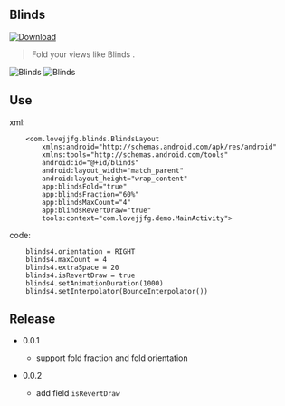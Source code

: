 ## Blinds

 [ ![Download](https://api.bintray.com/packages/lovejjfg/maven/Blinds/images/download.svg) ](https://bintray.com/lovejjfg/maven/Blinds/_latestVersion)


>Fold your views like Blinds .

![Blinds](https://raw.githubusercontent.com/lovejjfg/Blinds/master/art/art1.png)
![Blinds](https://raw.githubusercontent.com/lovejjfg/Blinds/master/art/art2.png)

## Use

xml:

        <com.lovejjfg.blinds.BlindsLayout
            xmlns:android="http://schemas.android.com/apk/res/android"
            xmlns:tools="http://schemas.android.com/tools"
            android:id="@+id/blinds"
            android:layout_width="match_parent"
            android:layout_height="wrap_content"
            app:blindsFold="true"
            app:blindsFraction="60%"
            app:blindsMaxCount="4"
            app:blindsRevertDraw="true"
            tools:context="com.lovejjfg.demo.MainActivity">

code:

        blinds4.orientation = RIGHT
        blinds4.maxCount = 4
        blinds4.extraSpace = 20
        blinds4.isRevertDraw = true
        blinds4.setAnimationDuration(1000)
        blinds4.setInterpolator(BounceInterpolator())

## Release

* 0.0.1
  * support fold fraction and fold orientation

* 0.0.2
  * add field `isRevertDraw`
